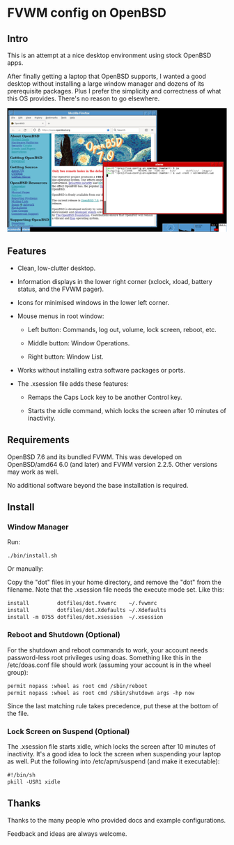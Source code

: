 # FVWM config on OpenBSD

## Intro

This is an attempt at a nice desktop environment using stock OpenBSD apps.

After finally getting a laptop that OpenBSD supports, I wanted a good desktop without installing a large window manager and dozens of its prerequisite packages. Plus I prefer the simplicity and correctness of what this OS provides. There's no reason to go elsewhere.

![sample desktop screenshot](images/sample.jpg)

## Features

* Clean, low-clutter desktop.

* Information displays in the lower right corner (xclock, xload, battery status, and the FVWM pager).

* Icons for minimised windows in the lower left corner.

* Mouse menus in root window:

  * Left button: Commands, log out, volume, lock screen, reboot, etc.

  * Middle button: Window Operations.

  * Right button: Window List.

* Works without installing extra software packages or ports.

* The .xsession file adds these features:

  * Remaps the Caps Lock key to be another Control key.

  * Starts the xidle command, which locks the screen after 10 minutes of inactivity.

## Requirements

OpenBSD 7.6 and its bundled FVWM. This was developed on OpenBSD/amd64 6.0 (and later) and FVWM version 2.2.5. Other versions may work as well.

No additional software beyond the base installation is required.

## Install

### Window Manager

Run:

~~~
./bin/install.sh
~~~

Or manually:

Copy the "dot" files in your home directory, and remove the "dot" from the filename. Note that the .xsession file needs the execute mode set. Like this:

~~~
install         dotfiles/dot.fvwmrc    ~/.fvwmrc
install         dotfiles/dot.Xdefaults ~/.Xdefaults
install -m 0755 dotfiles/dot.xsession  ~/.xsession
~~~

### Reboot and Shutdown (Optional)

For the shutdown and reboot commands to work, your account needs password-less root privileges using doas. Something like this in the /etc/doas.conf file should work (assuming your account is in the wheel group):

~~~
permit nopass :wheel as root cmd /sbin/reboot
permit nopass :wheel as root cmd /sbin/shutdown args -hp now
~~~

Since the last matching rule takes precedence, put these at the bottom of the file.

### Lock Screen on Suspend (Optional)

The .xsession file starts xidle, which locks the screen after 10 minutes of inactivity. It's a good idea to lock the screen when suspending your laptop as well. Put the following into /etc/apm/suspend (and make it executable):

~~~
#!/bin/sh
pkill -USR1 xidle
~~~

## Thanks

Thanks to the many people who provided docs and example configurations.

Feedback and ideas are always welcome.
